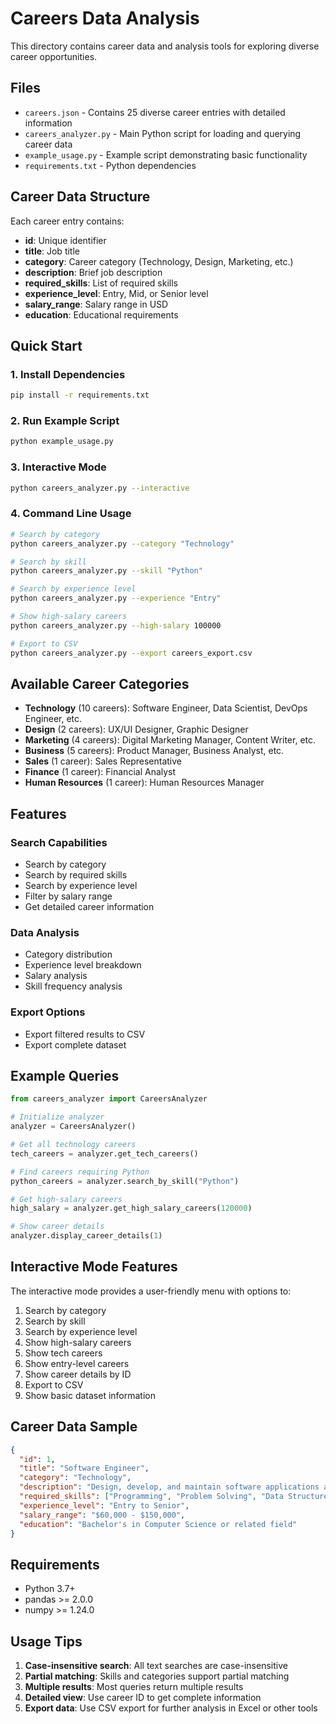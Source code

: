 # Careers Data Analysis

This directory contains career data and analysis tools for exploring diverse career opportunities.

## Files

- `careers.json` - Contains 25 diverse career entries with detailed information
- `careers_analyzer.py` - Main Python script for loading and querying career data
- `example_usage.py` - Example script demonstrating basic functionality
- `requirements.txt` - Python dependencies

## Career Data Structure

Each career entry contains:
- **id**: Unique identifier
- **title**: Job title
- **category**: Career category (Technology, Design, Marketing, etc.)
- **description**: Brief job description
- **required_skills**: List of required skills
- **experience_level**: Entry, Mid, or Senior level
- **salary_range**: Salary range in USD
- **education**: Educational requirements

## Quick Start

### 1. Install Dependencies
```bash
pip install -r requirements.txt
```

### 2. Run Example Script
```bash
python example_usage.py
```

### 3. Interactive Mode
```bash
python careers_analyzer.py --interactive
```

### 4. Command Line Usage
```bash
# Search by category
python careers_analyzer.py --category "Technology"

# Search by skill
python careers_analyzer.py --skill "Python"

# Search by experience level
python careers_analyzer.py --experience "Entry"

# Show high-salary careers
python careers_analyzer.py --high-salary 100000

# Export to CSV
python careers_analyzer.py --export careers_export.csv
```

## Available Career Categories

- **Technology** (10 careers): Software Engineer, Data Scientist, DevOps Engineer, etc.
- **Design** (2 careers): UX/UI Designer, Graphic Designer
- **Marketing** (4 careers): Digital Marketing Manager, Content Writer, etc.
- **Business** (5 careers): Product Manager, Business Analyst, etc.
- **Sales** (1 career): Sales Representative
- **Finance** (1 career): Financial Analyst
- **Human Resources** (1 career): Human Resources Manager

## Features

### Search Capabilities
- Search by category
- Search by required skills
- Search by experience level
- Filter by salary range
- Get detailed career information

### Data Analysis
- Category distribution
- Experience level breakdown
- Salary analysis
- Skill frequency analysis

### Export Options
- Export filtered results to CSV
- Export complete dataset

## Example Queries

```python
from careers_analyzer import CareersAnalyzer

# Initialize analyzer
analyzer = CareersAnalyzer()

# Get all technology careers
tech_careers = analyzer.get_tech_careers()

# Find careers requiring Python
python_careers = analyzer.search_by_skill("Python")

# Get high-salary careers
high_salary = analyzer.get_high_salary_careers(120000)

# Show career details
analyzer.display_career_details(1)
```

## Interactive Mode Features

The interactive mode provides a user-friendly menu with options to:
1. Search by category
2. Search by skill
3. Search by experience level
4. Show high-salary careers
5. Show tech careers
6. Show entry-level careers
7. Show career details by ID
8. Export to CSV
9. Show basic dataset information

## Career Data Sample

```json
{
  "id": 1,
  "title": "Software Engineer",
  "category": "Technology",
  "description": "Design, develop, and maintain software applications and systems using various programming languages and frameworks.",
  "required_skills": ["Programming", "Problem Solving", "Data Structures", "Algorithms", "Version Control"],
  "experience_level": "Entry to Senior",
  "salary_range": "$60,000 - $150,000",
  "education": "Bachelor's in Computer Science or related field"
}
```

## Requirements

- Python 3.7+
- pandas >= 2.0.0
- numpy >= 1.24.0

## Usage Tips

1. **Case-insensitive search**: All text searches are case-insensitive
2. **Partial matching**: Skills and categories support partial matching
3. **Multiple results**: Most queries return multiple results
4. **Detailed view**: Use career ID to get complete information
5. **Export data**: Use CSV export for further analysis in Excel or other tools

